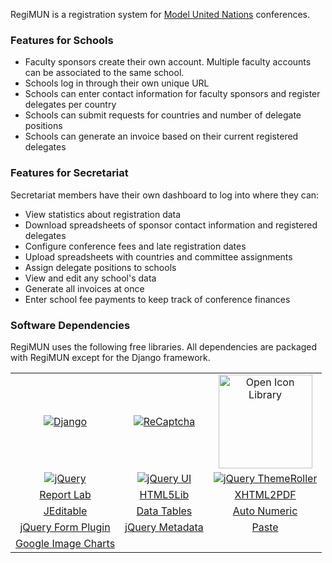 RegiMUN is a registration system for [Model United Nations](http://en.wikipedia.org/wiki/Model_united_nations) conferences.

### Features for Schools ###
  * Faculty sponsors create their own account. Multiple faculty accounts can be associated to the same school.
  * Schools log in through their own unique URL
  * Schools can enter contact information for faculty sponsors and register delegates per country
  * Schools can submit requests for countries and number of delegate positions
  * Schools can generate an invoice based on their current registered delegates

### Features for Secretariat ###
Secretariat members have their own dashboard to log into where they can:
  * View statistics about registration data
  * Download spreadsheets of sponsor contact information and registered delegates
  * Configure conference fees and late registration dates
  * Upload spreadsheets with countries and committee assignments
  * Assign delegate positions to schools
  * View and edit any school's data
  * Generate all invoices at once
  * Enter school fee payments to keep track of conference finances

### Software Dependencies ###
RegiMUN uses the following free libraries. All dependencies are packaged with RegiMUN except for the Django framework.
<table align='center' valign='middle'>
<tbody align='center' valign='middle'>
<tr>
<td align='center' valign='middle'><a href='http://www.djangoproject.com/'><img src='http://media.djangoproject.com/img/badges/djangopowered126x54.gif' alt='Django' /></a></td>
<td align='center' valign='middle'><a href='http://www.google.com/recaptcha'><img src='http://upload.wikimedia.org/wikipedia/commons/0/05/Recaptcha_logo.jpg' alt='ReCaptcha' /></a></td>
<td align='center' valign='middle'><a href='http://openiconlibrary.sourceforge.net/'><img src='http://openiconlibrary.sourceforge.net/images/oil-logo-v1.0.png' alt='Open Icon Library' height='150' /></a></td>
</tr><tr>
<td align='center' valign='middle'><a href='http://jquery.com/'><img src='http://blog.jquery.com/wp-content/uploads/2008/08/jquerylogo.png' alt='jQuery' /></a></td>
<td align='center' valign='middle'><a href='http://jqueryui.com'><img src='https://files.pbworks.com/download/tBkgTMKhwZ/jqueryui/12138233/jqueryui_logo.png' alt='jQuery UI' /></a></td>
<td align='center' valign='middle'><a href='http://jqueryui.com/themeroller'><img src='http://docs.jquery.com/images/f/f5/RollerLogo_white.png' alt='jQuery ThemeRoller' /></a></td>
</tr><tr>
<td align='center' valign='middle'><a href='http://www.reportlab.com/software/opensource/'>Report Lab</a></td>
<td align='center' valign='middle'><a href='http://code.google.com/p/html5lib/'>HTML5Lib</a></td>
<td align='center' valign='middle'><a href='http://www.xhtml2pdf.com/'>XHTML2PDF</a></td>
</tr><tr>
<td align='center' valign='middle'><a href='http://www.appelsiini.net/projects/jeditable'>JEditable</a></td>
<td align='center' valign='middle'><a href='http://www.datatables.net/'>Data Tables</a></td>
<td align='center' valign='middle'><a href='http://decorplanit.com/plugin/'>Auto Numeric</a></td>
</tr><tr>
<td align='center' valign='middle'><a href='http://jquery.malsup.com/form/'>jQuery Form Plugin</a></td>
<td align='center' valign='middle'><a href='http://plugins.jquery.com/project/metadata'>jQuery Metadata</a></td>
<td align='center' valign='middle'><a href='http://pythonpaste.org/'>Paste</a></td>
</tr><tr colspan='3'>
<td align='center' valign='middle'><a href='http://code.google.com/apis/chart/index.html'>Google Image Charts</a></td>
</tr>
</tbody>
</table>